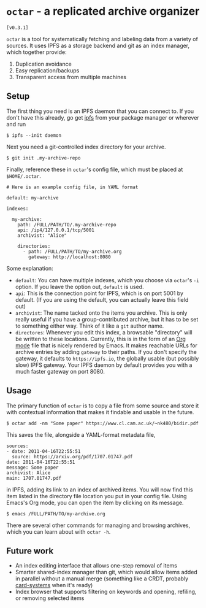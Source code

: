 # `octar` - a replicated archive organizer #

`[v0.3.1]`

`octar` is a tool for systematically fetching and labeling data from a
variety of sources.  It uses IPFS as a storage backend and git as an
index manager, which together provide:

1. Duplication avoidance
2. Easy replication/backups
3. Transparent access from multiple machines


## Setup ##

The first thing you need is an IPFS daemon that you can connect to.
If you don't have this already, go get [ipfs][1] from your package
manager or wherever and run

    $ ipfs --init daemon

Next you need a git-controlled index directory for your archive.

    $ git init .my-archive-repo

Finally, reference these in `octar`'s config file, which must be
placed at `$HOME/.octar`.

    # Here is an example config file, in YAML format
    
    default: my-archive

    indexes:

      my-archive:
        path: /FULL/PATH/TO/.my-archive-repo
        api: /ip4/127.0.0.1/tcp/5001
        archivist: "Alice"

        directories:
          - path: /FULL/PATH/TO/my-archive.org
            gateway: http://localhost:8080

Some explanation:

- `default`: You can have multiple indexes, which you choose via
  `octar`'s `-i` option.  If you leave the option out, `default` is
  used.
- `api`: This is the connection point for IPFS, which is on port 5001
  by default.  (If you are using the default, you can actually leave
  this field out)
- `archivist`: The name tacked onto the items you archive.  This is
  only really useful if you have a group-contributed archive, but it
  has to be set to something either way.  Think of it like a `git`
  author name.
- `directores`: Whenever you edit this index, a browsable "directory"
  will be written to these locations.  Currently, this is in the form
  of an [Org mode](https://orgmode.org/) file that is nicely rendered
  by Emacs.  It makes reachable URLs for archive entries by adding
  `gateway` to their paths.  If you don't specify the gateway, it
  defaults to `https://ipfs.io`, the globally usable (but possibly
  slow) IPFS gateway.  Your IPFS daemon by default provides you with a
  much faster gateway on port 8080.


## Usage ##

The primary function of `octar` is to copy a file from some source and
store it with contextual information that makes it findable and usable
in the future.

    $ octar add -nm "Some paper" https://www.cl.cam.ac.uk/~nk480/bidir.pdf

This saves the file, alongside a YAML-format metadata file, 

    sources:
    - date: 2011-04-16T22:55:51
      source: https://arxiv.org/pdf/1707.01747.pdf
    date: 2011-04-16T22:55:51
    message: Some paper
    archivist: Alice
    main: 1707.01747.pdf

in IPFS, adding its link to an index of archived items.  You will now
find this item listed in the directory file location you put in your
config file.  Using Emacs's Org mode, you can open the item by
clicking on its message.

    $ emacs /FULL/PATH/TO/my-archive.org


There are several other commands for managing and browsing archives,
which you can learn about with `octar -h`.


## Future work ##

- An index editing interface that allows one-step removal of items
- Smarter shared-index manager than git, which would allow items added
  in parallel without a manual merge (something like a CRDT, probably
  [card-systems][2] when it's ready)
- Index browser that supports filtering on keywords and opening,
  refiling, or removing selected items


[1]: https://docs.ipfs.io/introduction/install/
[2]: https://github.com/cuplv/card-systems
